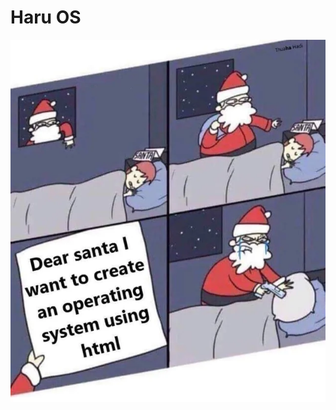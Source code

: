 # Haru OS

![Santa is going to kill a kid after reading in his letter: "Dear santa I want to create an operative system using HTML"](santa-comic-strip.webp "Santa, please, forgive me")
